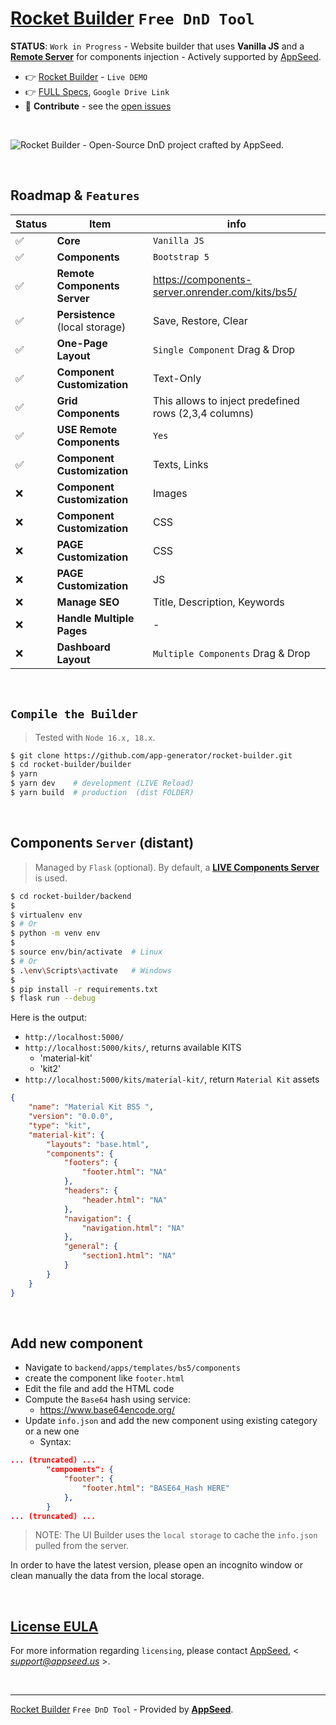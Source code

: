 # [Rocket Builder](https://rocket-builder.onrender.com/) `Free DnD Tool`

**STATUS**: `Work in Progress` - Website builder that uses **Vanilla JS** and a **[Remote Server](https://components-server.onrender.com/kits/)** for components injection - Actively supported by [AppSeed](https://appseed.us/).

- 👉 [Rocket Builder](https://rocket-builder.onrender.com/) - `Live DEMO`
- 👉 [FULL Specs](https://docs.google.com/document/d/1YbmZro0b8ucMGE227xSMzcQGNbWgTaiOKfjgEW9RsWE/edit?usp=sharing), `Google Drive Link`
- 🫶 **Contribute** - see the [open issues](https://github.com/app-generator/rocket-builder/issues)  

<br />

![Rocket Builder - Open-Source DnD project crafted by AppSeed.](https://github.com/app-generator/rocket-builder/assets/51070104/5a6ac9fc-4620-4d2e-8750-e09f99be843e)

<br />

## Roadmap & `Features` 

| Status | Item | info | 
| --- | --- | --- |
| ✅ | **Core** |  `Vanilla JS` |
| ✅ | **Components** | `Bootstrap 5` |
| ✅ | **Remote Components Server** | https://components-server.onrender.com/kits/bs5/ |
| ✅ | **Persistence** (local storage) | Save, Restore, Clear |
| ✅ | **One-Page Layout** | `Single Component` Drag & Drop |
| ✅ | **Component Customization** | Text-Only |
| ✅ | **Grid Components** | This allows to inject predefined rows (2,3,4 columns) |
| ✅ | **USE Remote Components** | `Yes` |
| ✅ | **Component Customization** | Texts, Links |
| ❌ | **Component Customization** | Images |
| ❌ | **Component Customization** | CSS |
| ❌ | **PAGE Customization** | CSS |
| ❌ | **PAGE Customization** | JS |
| ❌ | **Manage SEO** | Title, Description, Keywords |
| ❌ | **Handle Multiple Pages** | - |
| ❌ | **Dashboard Layout** | `Multiple Components` Drag & Drop |

<br />

## `Compile the Builder`

> Tested with `Node 16.x, 18.x`.
 
```bash
$ git clone https://github.com/app-generator/rocket-builder.git
$ cd rocket-builder/builder
$ yarn
$ yarn dev    # development (LIVE Reload)
$ yarn build  # production  (dist FOLDER)
```

<br />

## Components `Server` (distant)

> Managed by `Flask` (optional). By default, a **[LIVE Components Server](https://components-server.onrender.com/kits/)** is used.

```bash
$ cd rocket-builder/backend
$
$ virtualenv env
$ # Or
$ python -m venv env 
$
$ source env/bin/activate  # Linux
$ # Or
$ .\env\Scripts\activate   # Windows
$
$ pip install -r requirements.txt
$ flask run --debug
```

Here is the output:

- `http://localhost:5000/`
- `http://localhost:5000/kits/`, returns available KITS
  - 'material-kit'
  - 'kit2'
- `http://localhost:5000/kits/material-kit/`, return `Material Kit` assets

```json
{
    "name": "Material Kit BS5 ",
    "version": "0.0.0",
    "type": "kit",
    "material-kit": {
        "layouts": "base.html",
        "components": {
            "footers": {
                "footer.html": "NA"
            },
            "headers": {
                "header.html": "NA"
            },
            "navigation": {
                "navigation.html": "NA"
            },
            "general": {
                "section1.html": "NA"
            }
        }
    }
}
```

<br />

## Add new component

- Navigate to `backend/apps/templates/bs5/components`
- create the component like `footer.html`
- Edit the file and add the HTML code
- Compute the `Base64` hash using service:
  - https://www.base64encode.org/
- Update `info.json` and add the new component using existing category or a new one
  - Syntax:

```json
... (truncated) ...
        "components": {
            "footer": {
                "footer.html": "BASE64_Hash HERE"
            }, 
        }   
... (truncated) ...         
```

> NOTE: The UI Builder uses the `local storage` to cache the `info.json` pulled from the server.

In order to have the latest version, please open an incognito window or clean manually the data from the local storage.

<br />

## [License EULA ](./LICENSE.md)

For more information regarding `licensing`, please contact [AppSeed](http://appseed.us/), < *support@appseed.us* >.

<br />

---
[Rocket Builder](https://rocket-builder.onrender.com/) `Free DnD Tool` - Provided by **[AppSeed](https://appseed.us/)**.
